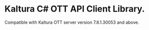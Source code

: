# Kaltura C# OTT API Client Library.
Compatible with Kaltura OTT server version 7.8.1.30053 and above.
